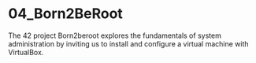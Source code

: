 # 04_Born2BeRoot
The 42 project Born2beroot explores the fundamentals of system administration by inviting us to install and configure a virtual machine with VirtualBox.
